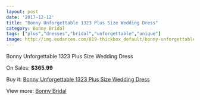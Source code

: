 ```yaml
---
layout: post
date: '2017-12-12'
title: "Bonny Unforgettable 1323 Plus Size Wedding Dress"
category: Bonny Bridal
tags: ["plus","dresses","bridal","unforgettable","unique"]
image: http://img.eudances.com/819-thickbox_default/bonny-unforgettable-1323-plus-size-wedding-dress.jpg
---
```

Bonny Unforgettable 1323 Plus Size Wedding Dress

On Sales: **$365.99**
<a href="https://www.eudances.com/en/bonny-bridal/278-bonny-unforgettable-1323-plus-size-wedding-dress.html"><amp-img layout="responsive" width="600" height="600" src="//img.eudances.com/819-thickbox_default/bonny-unforgettable-1323-plus-size-wedding-dress.jpg" alt="Bonny Unforgettable 1323 Plus Size Wedding Dress 0" /></a>
<a href="https://www.eudances.com/en/bonny-bridal/278-bonny-unforgettable-1323-plus-size-wedding-dress.html"><amp-img layout="responsive" width="600" height="600" src="//img.eudances.com/820-thickbox_default/bonny-unforgettable-1323-plus-size-wedding-dress.jpg" alt="Bonny Unforgettable 1323 Plus Size Wedding Dress 1" /></a>

Buy it: [Bonny Unforgettable 1323 Plus Size Wedding Dress](https://www.eudances.com/en/bonny-bridal/278-bonny-unforgettable-1323-plus-size-wedding-dress.html "Bonny Unforgettable 1323 Plus Size Wedding Dress")

View more: [Bonny Bridal](https://www.eudances.com/en/3-bonny-bridal "Bonny Bridal")